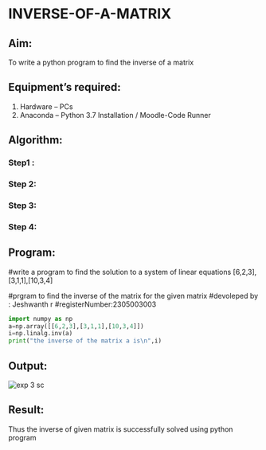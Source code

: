 # INVERSE-OF-A-MATRIX
## Aim:
To write a python program to find the inverse of a matrix
## Equipment’s required:
1. 	Hardware – PCs
2. 	Anaconda – Python 3.7 Installation / Moodle-Code Runner
## Algorithm:
### Step1 : 
### Step 2: 
### Step 3: 
### Step 4: 

## Program:
#write a program to find the solution to a system of linear equations [6,2,3],[3,1,1],[10,3,4]

#prgram to find the inverse of the matrix for the given matrix 
#devoleped by : Jeshwanth r
#registerNumber:2305003003
```python
import numpy as np
a=np.array([[6,2,3],[3,1,1],[10,3,4]])
i=np.linalg.inv(a)
print("the inverse of the matrix a is\n",i)
```  
## Output:
![exp 3 sc](https://github.com/Jeshwanth01/INVERSE-OF-A-MATRIX/assets/145525167/3a565ea2-fccb-4d7b-bae1-518cd129b580)

## Result:
Thus the inverse of given matrix is successfully solved using python program

